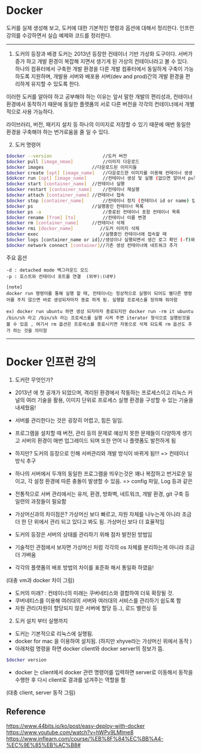 # Docker

도커를 실제 생성해 보고, 도커에 대한 기본적인 명령과 옵션에 대해서 정리한다. 
인프런강의를 수강하면서 실습 예제와 코드를 정리한다. 

----------

1. 도커의 등장과 배경
도커는 2013년 등장한 컨테이너 기반 가상화 도구이다. 
서버가 증가 하고 개발 환경이 복잡해 지면서 생기게 된 가상의 컨테이너라고 볼 수 있다. 
하나의 컴퓨터에서 구축한 개발 환경을 다른 개발 컴퓨터에서 동일하게 구축이 가능하도록 지원하며,
개발용 서버와 배포용 서버(dev and prod)간의 개발 환경을 편리하게 유지할 수 있도록 한다. 

이러한 도커를 알아야 하고 공부해야 하는 이유는 앞서 말한 개발의 편리성과, 컨테이너 환경에서 동작하기 때문에 동일한 플랫폼의 서로 다른 버전을 각각의 컨테이너에서 개별적으로 사용 가능하다. 

라이브러리, 버전, 패키지 설치 등 하나의 이미지로 저장할 수 있기 때문에 매번 동일한 환경을 구축해야 하는 번거로움을 줄 일 수 있다. 


2. 도커 명령어
```bash
$docker --version   				//도커 버전
$docker pull [image_nmae] 			//이미지 다운로드
$docker images 					//다운로드된 이미지들
$docker create [opt] [image_name] 	//다운로드한 이미지를 이용해 컨테이너 생생
$dokcer run [opt] [image_name]		//컨테이너 생성 및 실행 (없으면 알아서 pull을 해서 다운을 받음)
$docker start [container_name] 	//컨테이너 실행
$docker restart [container_name]	//컨테이너 재실행
$docker attach [container_name]	//컨테이너 접속
$docker stop [container_name]		//컨테이너 정지 (컨테이너 id or name) 입력
$docker ps 						//실행중인 컨테이너 목록
$docker ps -a 						//종료된 컨테이너 포함 컨테이너 목록
$docker rename [from] [to]			//컨테이너 이름 변경
$docker rm [container_name]		//컨테이너 삭제
$docker rmi [docker_name]          //도커 이미지 삭제
$docker exec                       //실행중인 컨테이너에 접속할 때 
$docker logs [container_name or id]//생성이나 실행되면서 생긴 로그 확인 (-f)와 같은 옵션을 주면 대기 하면서 어떤 로그가 생기는지 계속 확인 가능
$docker network connect [container]//기존 생성 컨테이너에 네트워크 추가
```

주요 옵션
```
-d : detached mode 백그라운드 모드
-p : 호스트와 컨테이너 포트를 연결  (외부):(내부)
```  

```
[note]
docker run 명령어를 통해 실행 할 때, 컨테이너는 정상적으로 실행이 되어도 별다른 명령어를 주지 않으면 바로 생성되자마자 종료 하게 됨. 실행할 프로세스를 정의해 줘야함

ex) docker run ubuntu 하면 생성 되자마자 종료되지만 docker run -rm it ubuntu /bin/sh 라고 /bin/sh 라는 프로세스를 실행 시켜 주면 iterator 형식으로 실행된것을 볼 수 있음 , 여기서 rm 옵션은 프로세스를 종료시키면 자동으로 삭제 되도록 rm 옵션도 추가 하는 것을 의미함
```
-----------

# Docker 인프런 강의

1. 도커란 무엇인가?
- 2013년 에 첫 공개가 되었으며, 격리된 환경에서 작동하는 프로세스이고 리눅스 커널의 여러 기술을 활용, 이미지 단위로 프로세스 실행 환경을 구성할 수 있는 기술을 내세웠음!
- 서버를 관리한다는 것은 굉장히 어렵고, 힘든 일임.  
- 프로그램을 설치할 때 버전, 관리 등의 문제로 예상치 못한 문제들이 다양하게 생기고 서버의 환경이 매번 업그레이드 되며 또한 언어 나 플랫폼도 발전하게 됨
- 하지만? 도커의 등장으로 인해 서버관리와 개발 방식이 바뀌게 됨!!! => 컨테이너 방식 추구
- 하나의 서버에서 두개의 동일한 프로그램을 띄우는것은 꽤나 복잡하고 번거로운 일이고, 각 설정 환경에 따른 충돌이 발생할 수 있음. => config 파일, Log 등과 같은
- 전통적으로 서버 관리에서는 유저, 환경, 방화벽, 네트워크, 개발 환경, git 구축 등 일련의 과정들이 필요함
- 가상머신과의 차이점은? 가상머신 보다 빠르고, 자원 자체를 나누는게 아니라 조금더 한 단 위에서 관리 되고 있다고 봐도 됨. 가상머신 보다 더 효율적임
- 도커의 등장은 서버의 상태를 관리하기 위해 점차 발전된 방법임


- 기술적인 관점에서 보자면 가상머신 처럼 각각의 os 자체를 분리하는게 아니라 조금더 가벼움
- 각각의 플랫폼의 배포 방법의 차이를 표준화 해서 통일화 하였음!

(대충 vm과 docker 차이 그림)

- 도커의 미래? : 컨테이너의 미래는 쿠버네티스와 결합하여 더욱 확장될 것. 
- 쿠버네티스를 이용해 여러대의 서버와 여러대의 서비스를 관리하기 쉽도록 함
- 자원 관리(자원이 할당되지 않은 서버에 할당 등..), 로드 밸런싱 등


2. 도커 설치 부터 실행까지
- 도커는 기본적으로 리눅스에 실행됨. 
- docker for mac 을 이용하여 설치됨. (하지만 xhyve라는 가상머신 위에서 동작 )
- 아래처럼 명령을 하면 docker client와 docker server의 정보가 뜸. 

```bash
$docker version
```
- docker 는 client에서 docker 관련 명령어를 입력하면 server로 이동해서 동작을 수행한 후 다시 client로 결과를 넘겨주는 역할을 함

(대충 client, server 동작 그림)




## Reference
https://www.44bits.io/ko/post/easy-deploy-with-docker  
https://www.youtube.com/watch?v=hWPv9LMlme8  
https://www.inflearn.com/course/%EB%8F%84%EC%BB%A4-%EC%9E%85%EB%AC%B8#